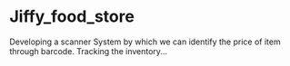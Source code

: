 # Jiffy_food_store
Developing a scanner System by which we can identify the price of item through barcode. 
Tracking the inventory...

